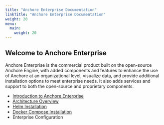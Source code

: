 ```yaml
---
title: "Anchore Enterprise Documentation"
linkTitle: "Anchore Enterprise Documentation"
weight: 20
menu:
  main:
    weight: 20
---
```


## Welcome to Anchore Enterprise

Anchore Enterprise is the commercial product built on the open-source Anchore Engine, with added components and features to enhance the use of Anchore at an organizational level, visualize data, and provide additional installation options to meet enterprise needs. It also adds services and support to both the open-source and proprietary components.

- [Introduction to Anchore Enterprise](/docs/overview)
- [Architecture Overview](/docs/overview/architecture)
- [Helm Installation](/docs/installation/helm)
- [Docker Compose Installation](/docs/installation/docker_compose)
- Enterprise Configuration



